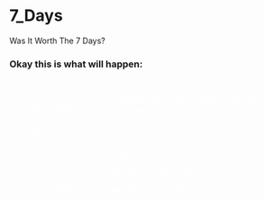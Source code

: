 # 7_Days
Was It Worth The 7 Days?
<head>
<style>

h3 {
  color: rgb(45,35,33);
  margin-left: 32px;
}
.button {
  background-color: rgba();
  color: white;
  padding: 15px 32px;
  text-align: left;
  display: inline-block;
  font-style: "Josefin Slab"
  font-size: 16px;
}
</style>
</head> 
<h3>Okay this is what will happen:</h3>
<div class="button">
<p></p>
<p>Python 3.7.2 (tags/v3.7.2:9a3ffc0492, Dec 23 2018, 22:20:52) [MSC v.1916 32 bit (Intel)] on win32</p>
<p>Type "help", "copyright", "credits" or "license()" for more information.</p>

<p>pls insert the avatar you believe in Cara</p>
<p>What do you wish? A free alessia cara album</p>
<p>Ur not faithful enough and Cara Did not hear you</p>
</div>
